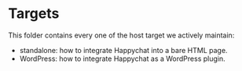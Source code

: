 # Targets

This folder contains every one of the host target we actively maintain:

- standalone: how to integrate Happychat into a bare HTML page.
- WordPress: how to integrate Happychat as a WordPress plugin.
